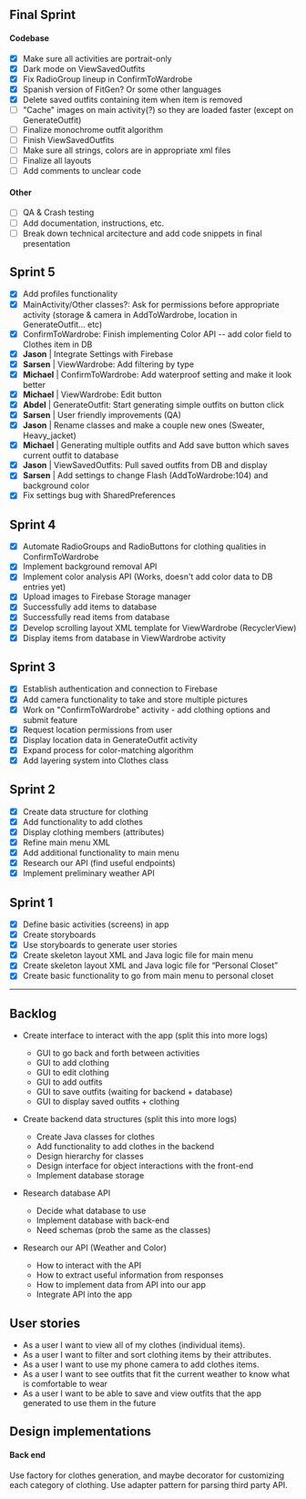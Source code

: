 ## Final Sprint

#### Codebase
- [x] Make sure all activities are portrait-only
- [x] Dark mode on ViewSavedOutfits
- [x] Fix RadioGroup lineup in ConfirmToWardrobe
- [x] Spanish version of FitGen? Or some other languages
- [x] Delete saved outfits containing item when item is removed
- [ ] "Cache" images on main activity(?) so they are loaded faster (except on GenerateOutfit)
- [ ] Finalize monochrome outfit algorithm
- [ ] Finish ViewSavedOutfits
- [ ] Make sure all strings, colors are in appropriate xml files
- [ ] Finalize all layouts
- [ ] Add comments to unclear code

#### Other
- [ ] QA & Crash testing
- [ ] Add documentation, instructions, etc.
- [ ] Break down technical arcitecture and add code snippets in final presentation

## Sprint 5
- [x] Add profiles functionality
- [x] MainActivity/Other classes?: Ask for permissions before appropriate activity (storage & camera in AddToWardrobe, location in GenerateOutfit... etc)
- [x] ConfirmToWardrobe: Finish implementing Color API -- add color field to Clothes item in DB
- [x] **Jason** | Integrate Settings with Firebase
- [x] **Sarsen** | ViewWardrobe: Add filtering by type
- [x] **Michael** | ConfirmToWardrobe: Add waterproof setting and make it look better
- [x] **Michael** | ViewWardrobe: Edit button
- [x] **Abdel** | GenerateOutfit: Start generating simple outfits on button click
- [x] **Sarsen** | User friendly improvements (QA)
- [x] **Jason** | Rename classes and make a couple new ones (Sweater, Heavy_jacket)
- [x] **Michael** | Generating multiple outfits and Add save button which saves current outfit to database
- [x] **Jason** | ViewSavedOutfits: Pull saved outfits from DB and display
- [x] **Sarsen** | Add settings to change Flash (AddToWardrobe:104) and background color
- [x] Fix settings bug with SharedPreferences

## Sprint 4
- [x] Automate RadioGroups and RadioButtons for clothing qualities in ConfirmToWardrobe
- [x] Implement background removal API
- [x] Implement color analysis API (Works, doesn't add color data to DB entries yet)
- [x] Upload images to Firebase Storage manager
- [x] Successfully add items to database
- [x] Successfully read items from database
- [x] Develop scrolling layout XML template for ViewWardrobe (RecyclerView)
- [x] Display items from database in ViewWardrobe activity

## Sprint 3
- [x] Establish authentication and connection to Firebase
- [x] Add camera functionality to take and store multiple pictures
- [x] Work on "ConfirmToWardrobe" activity - add clothing options and submit feature
- [x] Request location permissions from user
- [x] Display location data in GenerateOutfit activity
- [x] Expand process for color-matching algorithm
- [x] Add layering system into Clothes class

## Sprint 2

- [x] Create data structure for clothing
- [x] Add functionality to add clothes
- [x] Display clothing members (attributes)
- [x] Refine main menu XML
- [x] Add additional functionality to main menu
- [x] Research our API (find useful endpoints)
- [x] Implement preliminary weather API

## Sprint 1

- [x] Define basic activities (screens) in app
- [x] Create storyboards
- [x] Use storyboards to generate user stories
- [x] Create skeleton layout XML and Java logic file for main menu
- [x] Create skeleton layout XML and Java logic file for “Personal Closet”
- [x] Create basic functionality to go from main menu to personal closet

---

## Backlog

- Create interface to interact with the app (split this into more logs)
  - GUI to go back and forth between activities
  - GUI to add clothing
  - GUI to edit clothing
  - GUI to add outfits
  - GUI to save outfits (waiting for backend + database)
  - GUI to display saved outfits + clothing

- Create backend data structures (split this into more logs)
  - Create Java classes for clothes
  - Add functionality to add clothes in the backend
  - Design hierarchy for classes 
  - Design interface for object interactions with the front-end
  - Implement database storage

- Research database API
  - Decide what database to use
  - Implement database with back-end
  - Need schemas (prob the same as the classes)

- Research our API (Weather and Color)
  - How to interact with the API
  - How to extract useful information from responses
  - How to implement data from API into our app
  - Integrate API into the app

## User stories

- As a user I want to view all of my clothes (individual items).
- As a user I want to filter and sort clothing items by their attributes.
- As a user I want to use my phone camera to add clothes items.
- As a user I want to see outfits that fit the current weather to know what is comfortable to wear
- As a user I want to be able to save and view outfits that the app generated to use them in the future

## Design implementations

#### Back end

Use factory for clothes generation, and maybe decorator for customizing each category of clothing. Use adapter pattern for parsing third party API.
